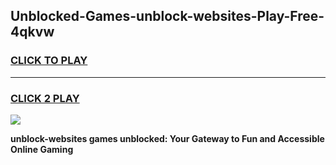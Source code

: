 
## Unblocked-Games-unblock-websites-Play-Free-4qkvw
<h3>
<a href="https://premium76.site?title=unblock-websites&ref=21A">CLICK TO PLAY</a></h3>
<hr>

<h3>
<a href="https://premium76.site?title=unblock-websites&ref=21A">CLICK 2 PLAY</a>
  
</h3>

<a href="https://premium76.site?title=unblock-websites&ref=21A"><img src="https://clearcache.store/games.png"></a>


**unblock-websites games unblocked: Your Gateway to Fun and Accessible Online Gaming**

